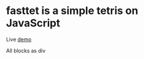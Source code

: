 # fasttet is a simple tetris on JavaScript
Live <a href="http://htmlpreview.github.io/?https://github.com/Zak-r2/fasttet/blob/master/tetris.html">demo</a>

All blocks as div
